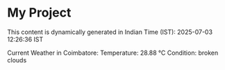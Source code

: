 # My Project

This content is dynamically generated in Indian Time (IST): 2025-07-03 12:26:36 IST


Current Weather in Coimbatore:
Temperature: 28.88 °C
Condition: broken clouds

